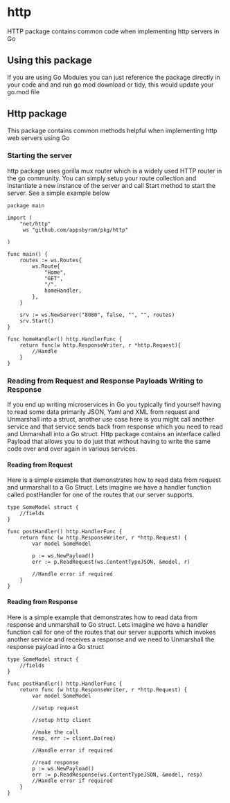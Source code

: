# http
HTTP package contains common code when implementing http servers in Go

## Using this package
If you are using Go Modules you can just reference the package directly in your code and and run go mod download or tidy, this would update your go.mod file 

## Http package
This package contains common methods helpful when implementing http web servers using Go

### Starting the server
http package uses gorilla mux router which is a widely used HTTP router in the go community. You can simply setup your route collection and instantiate a new instance of the server and call Start method to start the server. See a simple example below


```
package main

import (
    "net/http"
     ws "github.com/appsbyram/pkg/http"

)

func main() {
    routes := ws.Routes{
        ws.Route{
            "Home",
            "GET",
            "/".
            homeHandler,
        },
    }

    srv := ws.NewServer("8080", false, "", "", routes)
    srv.Start()
}

func homeHandler() http.HandlerFunc {
    return func(w http.ResponseWriter, r *http.Request){
        //Handle 
    }
}
```

### Reading from Request and Response Payloads Writing to Response
If you end up writing microservices in Go you typically find yourself having to read some data primarily JSON, Yaml and XML from request and Unmarshall into a struct, another use case here is you might call another service and that service sends back from response which you need to read and Unmarshall into a Go struct. Http package contains an interface called Payload that allows you to do just that without having to write the same code over and over again in various services.

#### Reading from Request
Here is a simple example that demonstrates how to read data from request and unmarshall to a Go Struct. Lets imagine we have a handler function called postHandler for one of the routes that our server supports. 

```
type SomeModel struct {
    //fields
}

func postHandler() http.HandlerFunc {
    return func (w http.ResponseWriter, r *http.Request) {
        var model SomeModel 

        p := ws.NewPayload()
        err := p.ReadRequest(ws.ContentTypeJSON, &model, r)

        //Handle error if required
    }
}
```
#### Reading from Response
Here is a simple example that demonstrates how to read data from response and unmarshall to Go struct. Lets imagine we have a handler function call for one of the routes that our server supports which invokes another service and receives a response and we need to Unmarshall the response payload into a Go struct

```
type SomeModel struct {
    //fields
}

func postHandler() http.HandlerFunc {
    return func (w http.ResponseWriter, r *http.Request) {
        var model SomeModel 

        //setup request

        //setup http client

        //make the call
        resp, err := client.Do(req)
        
        //Handle error if required

        //read response
        p := ws.NewPayload()
        err := p.ReadResponse(ws.ContentTypeJSON, &model, resp)
        //Handle error if required
    }
}
```

